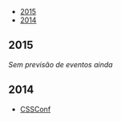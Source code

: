 * [2015](#2015)
* [2014](#2014)

## 2015

*Sem previsão de eventos ainda*

## 2014

- [CSSConf](http://2014.cssconf.asia/)
